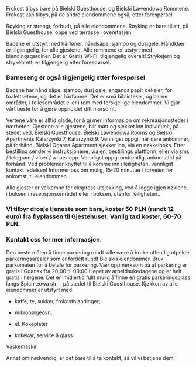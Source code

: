 Frokost tilbys bare på Bielski Guesthouse, og Bielski Lawendowa Rommene. Frokost kan tilbys, på de andre eiendommene også, etter forespørsel.

Røyking er strengt, forbudt, på alle eiendommene. Røyking er bare tillatt, på Bielski Guesthouse, oppe ved terrasse i overetasjen.

Badene er utstyrt med hårføner, håndsåpe, sjampo og dusjgele. Håndklær er tilgjengelig, for alle gjestene. Alle rommene er utstyrt med blendingsgardiner. Det er Gratis Wi-Fi, tilgjengelig overalt!
Strykejern og strykebrett, er tilgjengelig etter forespørsel.

### Barneseng er også tilgjengelig etter forespørsel

Badene har hånd såpe, sjampo, dusj gele, engangs papir deksler, for toalettsetene, og det er  hårfønere!
Det er små biblioteker, og barne områder, i fellesområdet eller i rom med forskjellige eiendommer. Vi gjør vårt beste for å gjøre oppholdet ditt morsomt.

Vertene våre er alltid glade, for å gi mer informasjon om rekreasjonssteder i nærheten.
Gjestene alle gjestene, blir møtt og sjekket inn individuelt, på stedet ved, Bielski Guesthouse, Bielski Lawendowa Rooms og Bielski Apartments Katarzynki 7, Katarzynki 9. Vennligst oppgi, når dere ankommer, på forhånd.
Bielski Ogarna Apartment sjekker inn, via en nøkkelboks. Etter bestilling sender vi instruksjonene, via en, bestillings plattform, eller via sms / telegram / viber / whats-app. Vennligst oppgi omtrentlig, ankomsttid på forhånd. Ved problemer knyttet til å komme inn i leiligheten, vennligst kontakt ledelsen!
Informer oss om mulig, 15-20 minutter i forveien før ankomst, til eiendommen.

Alle gjester er velkomne for ekspress utsjekking, ved å legge igjen nøklene, i boksen i resepsjonsområdet eller i boksen, utenfor leiligheten..

###  Vi tilbyr drosje tjeneste som bare, koster 50 PLN (rundt 12 euro) fra flyplassen til Gjestehuset. Vanlig taxi koster, 60-70 PLN.

### Kontakt oss for mer informasjon.

Den beste måten å finne parkering rundt ville være å bruke offentlig utpekte parkeringsarealer som er fordelt rundt Bielskis eiendommer. Bruk parkomaten for å betale for parkering. Vær oppmerksom på at parkering er gratis i Gdansk fra 20:00 til 09:00 i løpet av arbeidsukedagene og er helt gratis i helgene.
Det er imidlertid fullt mulig å finne en gratis parkeringsplass langs Spichrzowa str. - på stedet til Bielski Guesthouse.
Kjøkken av alle eiendommer er utstyrt med:

- kaffe, te, sukker, frokostblandinger;

- mikrobølgeovn,

- el. Kokeplater

- kokekar, service å glass

Vaskemaskin

Annet om nødvendig, er det bare til å ta kontakt, så vil vi betjene dem!
